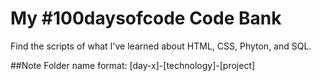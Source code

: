 # My #100daysofcode Code Bank
Find the scripts of what I've learned about HTML, CSS, Phyton, and SQL.

##Note
Folder name format:
[day-x]-[technology]-[project]
